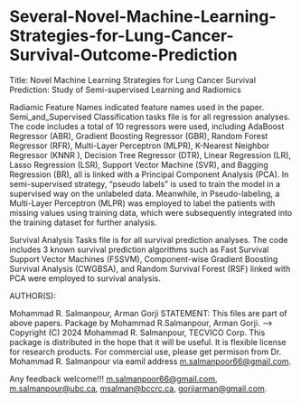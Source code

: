 # Several-Novel-Machine-Learning-Strategies-for-Lung-Cancer-Survival-Outcome-Prediction


Title: Novel Machine Learning Strategies for Lung Cancer Survival Prediction: Study of Semi-supervised Learning and Radiomics

Radiamic Feature Names indicated feature names used in the paper. Semi_and_Supervised Classification tasks file is for all regression analyses. The code includes a total of 10 regressors were used, including AdaBoost Regressor (ABR), Gradient Boosting Regressor (GBR), Random Forest Regressor (RFR), Multi-Layer Perceptron (MLPR), K-Nearest Neighbor Regressor (KNNR ), Decision Tree Regressor (DTR), Linear Regression (LR), Lasso Regression (LSR), Support Vector Machine (SVR), and Bagging Regression (BR), all is linked with a Principal Component Analysis (PCA). In semi-supervised strategy, “pseudo labels” is used to train the model in a supervised way on the unlabeled data. Meanwhile, in Pseudo-labeling, a Multi-Layer Perceptron (MLPR) was employed to label the patients with missing values using training data, which were subsequently integrated into the training dataset for further analysis.

Survival Analysis Tasks file is for all survival prediction analyses. The code includes 3 known survival prediction algorithms such as Fast Survival Support Vector Machines (FSSVM), Component-wise Gradient Boosting Survival Analysis (CWGBSA), and Random Survival Forest (RSF) linked with PCA were employed to survival analysis.

AUTHOR(S):

Mohammad R. Salmanpour, Arman Gorji 
STATEMENT: This files are part of above papers. Package by Mohammad R.Salmanpour, Arman Gorji. --> Copyright (C) 2024 Mohammad R. Salmanpour, TECVICO Corp. This package is distributed in the hope that it will be useful. It is flexible license for research products. For commercial use, please get permison from Dr. Mohammad R. Salmanpour via eamil address m.salmanpoor66@gmail.com.

Any feedback welcome!!! m.salmanpoor66@gmail.com, m.salmanpour@ubc.ca, msalman@bccrc.ca, gorjiarman@gmail.com. 
